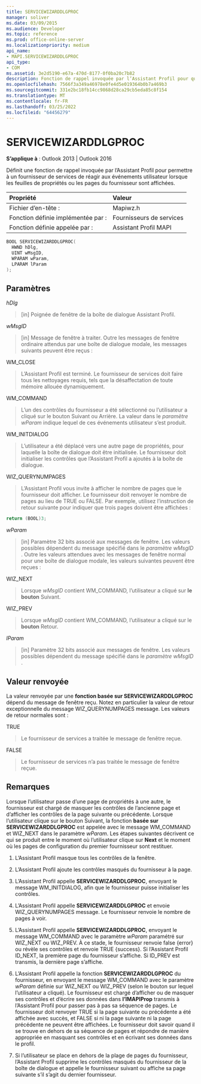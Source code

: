 ```yaml
---
title: SERVICEWIZARDDLGPROC
manager: soliver
ms.date: 03/09/2015
ms.audience: Developer
ms.topic: reference
ms.prod: office-online-server
ms.localizationpriority: medium
api_name:
- MAPI.SERVICEWIZARDDLGPROC
api_type:
- COM
ms.assetid: 3e2d5190-e67a-470d-8177-0f0ba20c7b82
description: Fonction de rappel invoquée par l’Assistant Profil pour qu’un fournisseur de services réagisse aux événements utilisateur lorsque les pages ou les feuilles de propriétés du fournisseur sont affichées.
ms.openlocfilehash: 7566f3a349a46978e0fe4d5e019364b0b7a469b3
ms.sourcegitcommit: 331e2bc18fb14cc9868d28ca29cb5eda85c8f154
ms.translationtype: MT
ms.contentlocale: fr-FR
ms.lasthandoff: 03/25/2022
ms.locfileid: "64456279"
---
```

# <a name="servicewizarddlgproc"></a>SERVICEWIZARDDLGPROC
 
**S’applique à** : Outlook 2013 | Outlook 2016 
  
Définit une fonction de rappel invoquée par l’Assistant Profil pour permettre à un fournisseur de services de réagir aux événements utilisateur lorsque les feuilles de propriétés ou les pages du fournisseur sont affichées. 
  
|Propriété |Valeur |
|:-----|:-----|
|Fichier d’en-tête :  <br/> |Mapiwz.h  <br/> |
|Fonction définie implémentée par :  <br/> |Fournisseurs de services  <br/> |
|Fonction définie appelée par :  <br/> |Assistant Profil MAPI  <br/> |
   
```cpp
BOOL SERVICEWIZARDDLGPROC(
  HWND hDlg,
  UINT wMsgID,
  WPARAM wParam,
  LPARAM lParam
);
```

## <a name="parameters"></a>Paramètres

_hDlg_
  
> [in] Poignée de fenêtre de la boîte de dialogue Assistant Profil. 
    
_wMsgID_
  
> [in] Message de fenêtre à traiter. Outre les messages de fenêtre ordinaire attendus par une boîte de dialogue modale, les messages suivants peuvent être reçus :
    
WM_CLOSE 
  
> L’Assistant Profil est terminé. Le fournisseur de services doit faire tous les nettoyages requis, tels que la désaffectation de toute mémoire allouée dynamiquement. 
    
WM_COMMAND 
  
> L’un des contrôles du fournisseur a été sélectionné ou l’utilisateur a  cliqué sur le bouton Suivant ou Arrière. La valeur dans le _paramètre wParam_ indique lequel de ces événements utilisateur s’est produit. 
    
WM_INITDIALOG 
  
> L’utilisateur a été déplacé vers une autre page de propriétés, pour laquelle la boîte de dialogue doit être initialisée. Le fournisseur doit initialiser les contrôles que l’Assistant Profil a ajoutés à la boîte de dialogue. 
    
WIZ_QUERYNUMPAGES 
  
> L’Assistant Profil vous invite à afficher le nombre de pages que le fournisseur doit afficher. Le fournisseur doit renvoyer le nombre de pages au lieu de TRUE ou FALSE. Par exemple, utilisez l’instruction de retour suivante pour indiquer que trois pages doivent être affichées :
    
   ```cpp
return (BOOL)3;

   ```

_wParam_
  
> [in] Paramètre 32 bits associé aux messages de fenêtre. Les valeurs possibles dépendent du message spécifié dans le _paramètre wMsgID_ . Outre les valeurs attendues avec les messages de fenêtre normal pour une boîte de dialogue modale, les valeurs suivantes peuvent être reçues : 
    
WIZ_NEXT 
  
> Lorsque  _wMsgID_ contient WM_COMMAND, l’utilisateur a cliqué sur **le bouton** Suivant. 
    
WIZ_PREV 
  
> Lorsque  _wMsgID_ contient WM_COMMAND, l’utilisateur a cliqué sur le **bouton** Retour. 
    
_lParam_
  
> [in] Paramètre 32 bits associé aux messages de fenêtre. Les valeurs possibles dépendent du message spécifié dans le _paramètre wMsgID_ . 
    
## <a name="return-value"></a>Valeur renvoyée

La valeur renvoyée par une **fonction basée sur SERVICEWIZARDDLGPROC** dépend du message de fenêtre reçu. Notez en particulier la valeur de retour exceptionnelle du message WIZ_QUERYNUMPAGES message. Les valeurs de retour normales sont : 
  
TRUE 
  
> Le fournisseur de services a traitée le message de fenêtre reçue. 
    
FALSE 
  
> Le fournisseur de services n’a pas traitée le message de fenêtre reçue.
    
## <a name="remarks"></a>Remarques

Lorsque l’utilisateur passe d’une page de propriétés à une autre, le fournisseur est chargé de masquer les contrôles de l’ancienne page et d’afficher les contrôles de la page suivante ou précédente. Lorsque l’utilisateur clique sur  le bouton Suivant, la fonction **basée sur SERVICEWIZARDDLGPROC** est appelée avec le message WM_COMMAND et WIZ_NEXT dans le paramètre _wParam_. Les étapes suivantes décrivent ce qui se produit entre le moment où l’utilisateur clique sur **Next** et le moment où les pages de configuration du premier fournisseur sont restituer. 
  
1. L’Assistant Profil masque tous les contrôles de la fenêtre. 
    
2. L’Assistant Profil ajoute les contrôles masqués du fournisseur à la page. 
    
3. L’Assistant Profil appelle **SERVICEWIZARDDLGPROC**, envoyant le message WM_INITDIALOG, afin que le fournisseur puisse initialiser les contrôles. 
    
4. L’Assistant Profil appelle **SERVICEWIZARDDLGPROC** et envoie WIZ_QUERYNUMPAGES message. Le fournisseur renvoie le nombre de pages à voir. 
    
5. L’Assistant Profil appelle **SERVICEWIZARDDLGPROC**, envoyant le message WM_COMMAND avec le paramètre  _wParam_ paramétré sur WIZ_NEXT ou WIZ_PREV. À ce stade, le fournisseur renvoie false {error} ou révèle ses contrôles et renvoie TRUE {success}. Si l’Assistant Profil ID_NEXT, la première page du fournisseur s’affiche. Si ID_PREV est transmis, la dernière page s’affiche. 
    
6. L’Assistant Profil appelle la fonction **SERVICEWIZARDDLGPROC** du fournisseur, en envoyant le message WM_COMMAND avec le paramètre  _wParam_ définie sur WIZ_NEXT ou WIZ_PREV (selon le bouton sur lequel l’utilisateur a cliqué). Le fournisseur est chargé d’afficher ou de masquer ses contrôles et d’écrire ses données dans **l’IMAPIProp** transmis à l’Assistant Profil pour passer pas à pas sa séquence de pages. Le fournisseur doit renvoyer TRUE si la page suivante ou précédente a été affichée avec succès, et FALSE si ni la page suivante ni la page précédente ne peuvent être affichées. Le fournisseur doit savoir quand il se trouve en dehors de sa séquence de pages et répondre de manière appropriée en masquant ses contrôles et en écrivant ses données dans le profil. 
    
7. Si l’utilisateur se place en dehors de la plage de pages du fournisseur, l’Assistant Profil supprime les contrôles masqués du fournisseur de la boîte de dialogue et appelle le fournisseur suivant ou affiche sa page suivante s’il s’agit du dernier fournisseur. 
    

